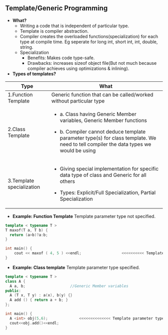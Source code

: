 ## Template/Generic Programming
- **What?** 
	- Writing a code that is independent of particular type.
	- Template is compiler abstraction.
	- Compiler creates the overloaded functions(specialization) for each type at compile time. Eg seperate for long int, short int, int, double, string.
	- Specialization 
		- Benefits: Makes code type-safe.
		- Drawbacks: increases sizeof object file(But not much because compiler achieves using optimizations & inlining).
- **Types of templates?**

|Type|What|
|---|---|
|1.Function Template|Generic function that can be called/worked without particular type|
|2.Class Template|<ul><li>a. Class having Generic Member variables,  Generic Member functions</li></ul><ul><li>b. Compiler cannot deduce template parameter type(s) for class template. We need to tell compiler the data types we would be using</li></ul>|
|3.Template specialization|<ul><li>Giving special implementation for specific data type of class and Generic for all others</li></ul><ul><li>Types: Explicit/Full Specialization, Partial Specialization</li></ul>|

- **Example: Function Template** Template parameter type not specified.
```c++
template < typename T >
T maxof(T a, T b) {
  return (a>b)?a:b;
}

int main() {
	cout << maxof ( 4, 5 ) <<endl;  				<<<<<<<<<< Template parameter type not specified.
}
```
- **Example: Class template** Template parameter type specified.
```c++
template < typename T >
class A {
  A a, b;                    //Generic Member variables
public:
  A (T x, T y) : a(x), b(y) {}
  A add () { return a + b; }
};

int main() {
  A <int> obj(5,6);              <<<<<<<<<<<<<< Template parameter type specified.
  cout<<obj.add()<<endl;
}
```
